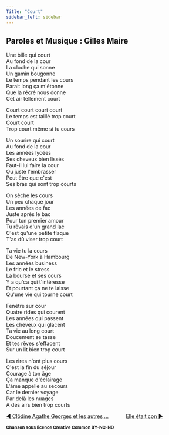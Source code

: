 ```yaml
---
Title: "Court"
sidebar_left: sidebar
---
```


##  Paroles et Musique : Gilles Maire
  
Une bille qui court  
Au fond de la cour  
La cloche qui sonne  
Un gamin bougonne  
Le temps pendant les cours  
Parait long ça m'étonne  
Que la récré nous donne  
Cet air tellement court  
  
Court court court court  
Le temps est taillé trop court  
Court court  
Trop court même si tu cours  
  
Un sourire qui court  
Au fond de la cour  
Les années lycées  
Ses cheveux bien lissés  
Faut-il lui faire la cour  
Ou juste l'embrasser  
Peut être que c'est  
Ses bras qui sont trop courts  
  
On sèche les cours  
Un peu chaque jour  
Les années de fac  
Juste après le bac  
Pour ton premier amour  
Tu rêvais d'un grand lac  
C'est qu'une petite flaque  
T'as dû viser trop court  
  
Ta vie tu la cours  
De New-York à Hambourg  
Les années business  
Le fric et le stress  
La bourse et ses cours  
Y a qu'ca qui t'intéresse  
Et pourtant ça ne te laisse  
Qu'une vie qui tourne court  
  
Fenêtre sur cour  
Quatre rides qui courent  
Les années qui passent  
Les cheveux qui glacent  
Ta vie au long court  
Doucement se tasse  
Et tes rêves s'effacent  
Sur un lit bien trop court  
  
Les rires n'ont plus cours  
C'est la fin du séjour  
Courage à ton âge  
Ça manque d'éclairage  
L'âme appelle au secours  
Car le dernier voyage  
Par delà les nuages  
A des airs bien trop courts  
  
  
  


[ ◀ Clôdine Agathe Georges et les autres ...](../clôdine_agathe_georges_et_les_autres_...) ​ ​ ​ ​ ​ ​ ​ ​ ​ ​ ​ ​[Elle était con ▶](../elle_était_con)


<b><sub>Chanson sous licence Creative Common BY-NC-ND</sub></b>
